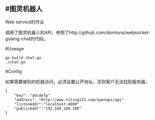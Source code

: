 #图灵机器人
---
Web service的作业

调用了图灵机器人的API，参照了http://github.com/domluna/websocket-golang-chat的代码。

#Useage

```
go build chat.go
./chat.go
```

#Config

如果需要被别的机器访问，必须设置公开地址，否则客户无法找到服务器。

```
{
  	"key": "abcdefg"
  	"address": "Http://www.tuling123.com/openapi/api"
    "listenAddr":"localhost:4000"
    "publicAddr":"192.168.100.108"
}
```
